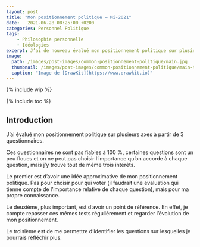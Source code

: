 ```yaml
---
layout: post
title: "Mon positionnement politique — Mi-2021"
date:   2021-06-28 08:25:00 +0200
categories: Personnel Politique
tags:
    - Philosophie personnelle
    - Idéologies
excerpt: J’ai de nouveau évalué mon positionnement politique sur plusieurs axes à partir de 3 questionnaires.
image:
  path: /images/post-images/common-positionnement-politique/main.jpg
  thumbnail: /images/post-images/common-positionnement-politique/main-thumb-flat.jpg
  caption: "Image de [DrawKit](https://www.drawkit.io)"
---
```


{% include wip %}

{% include toc %}

## Introduction

J’ai évalué mon positionnement politique sur plusieurs axes à partir de 3 questionnaires.

Ces questionnaires ne sont pas fiables à 100 %, certaines questions sont un peu floues et on ne peut pas choisir l’importance qu’on accorde à chaque question, mais j’y trouve tout de même trois intérêts.

Le premier est d’avoir une idée approximative de mon positionnement politique. Pas pour choisir pour qui voter (il faudrait une évaluation qui tienne compte de l’importance relative de chaque question), mais pour ma propre connaissance.

Le deuxième, plus important, est d’avoir un point de référence. En effet, je compte repasser ces mêmes tests régulièrement et regarder l’évolution de mon positionnement.

<!-- **Suggestion** : vous pouvez lire [mon article du début d'année où je passe les même tests]({{ site.baseurl }}/2021-02-02/positionnement-politique) pour voir mes réponses détaillées d'alors.
{: .notice--success} -->

Le troisième est de me permettre d’identifier les questions sur lesquelles je pourrais réfléchir plus.

